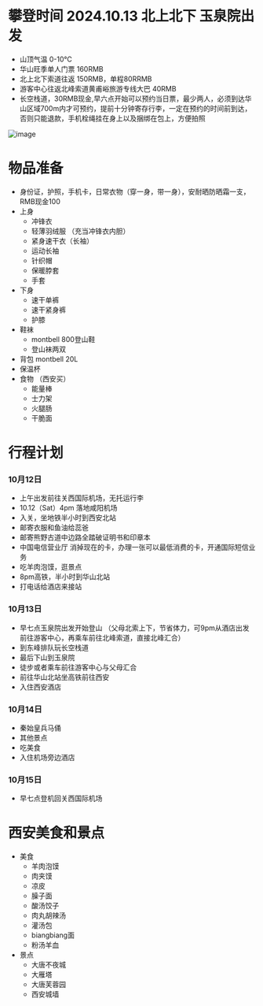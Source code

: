 # 攀登时间 2024.10.13 北上北下 玉泉院出发
- 山顶气温 0-10℃
- 华山旺季单人门票 160RMB
- 北上北下索道往返 150RMB，单程80RRMB
- 游客中心往返北峰索道黄甫峪旅游专线大巴 40RMB
- 长空栈道，30RMB现金,早六点开始可以预约当日票，最少两人，必须到达华山区域700m内才可预约，提前十分钟寄存行李，一定在预约的时间前到达，否则只能退款，手机栓绳挂在身上以及捆绑在包上，方便拍照
  
![image](https://github.com/user-attachments/assets/77bd007f-6461-4153-b437-83a341b66fb2)

# 物品准备
- 身份证，护照，手机卡，日常衣物（穿一身，带一身），安耐晒防晒霜一支，RMB现金100
- 上身
  - 冲锋衣
  - 轻薄羽绒服 （充当冲锋衣内胆）
  - 紧身速干衣（长袖）
  - 运动长袖
  - 针织帽
  - 保暖脖套
  - 手套
- 下身
  - 速干单裤
  - 速干紧身裤
  - 护膝
- 鞋袜
  - montbell 800登山鞋
  - 登山袜两双
- 背包 montbell 20L
- 保温杯
- 食物 （西安买）
  - 能量棒
  - 士力架
  - 火腿肠
  - 干脆面

# 行程计划
### 10月12日
- 上午出发前往关西国际机场，无托运行李
- 10.12（Sat）4pm 落地咸阳机场
- 入关，坐地铁半小时到西安北站
- 邮寄衣服和鱼油给蕊爸
- 邮寄熊野古道中边路全踏破证明书和印章本
- 中国电信营业厅 消掉现在的卡，办理一张可以最低消费的卡，开通国际短信业务
- 吃羊肉泡馍，逛景点
- 8pm高铁，半小时到华山北站
- 打电话给酒店来接站
### 10月13日
- 早七点玉泉院出发开始登山 （父母北索上下，节省体力，可9pm从酒店出发前往游客中心，再乘车前往北峰索道，直接北峰汇合）
- 到东峰排队玩长空栈道
- 最后下山到玉泉院
- 徒步或者乘车前往游客中心与父母汇合
- 前往华山北站坐高铁前往西安
- 入住西安酒店
### 10月14日
- 秦始皇兵马俑
- 其他景点
- 吃美食
- 入住机场旁边酒店
### 10月15日
- 早七点登机回关西国际机场

# 西安美食和景点
- 美食
  - 羊肉泡馍
  - 肉夹馍
  - 凉皮
  - 臊子面
  - 酸汤饺子
  - 肉丸胡辣汤
  - 灌汤包
  - biangbiang面
  - 粉汤羊血
- 景点
  - 大唐不夜城
  - 大雁塔
  - 大唐芙蓉园
  - 西安城墙       
